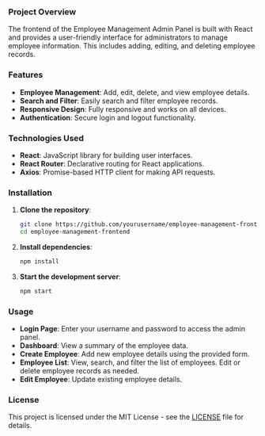 


### Project Overview

The frontend of the Employee Management Admin Panel is built with React and provides a user-friendly interface for administrators to manage employee information. This includes adding, editing, and deleting employee records.

### Features

- **Employee Management**: Add, edit, delete, and view employee details.
- **Search and Filter**: Easily search and filter employee records.
- **Responsive Design**: Fully responsive and works on all devices.
- **Authentication**: Secure login and logout functionality.

### Technologies Used

- **React**: JavaScript library for building user interfaces.
- **React Router**: Declarative routing for React applications.
- **Axios**: Promise-based HTTP client for making API requests.


### Installation

1. **Clone the repository**:
   ```bash
   git clone https://github.com/yourusername/employee-management-frontend.git
   cd employee-management-frontend
   ```

2. **Install dependencies**:
   ```bash
   npm install
   ```

3. **Start the development server**:
   ```bash
   npm start
   ```

### Usage

- **Login Page**: Enter your username and password to access the admin panel.
- **Dashboard**: View a summary of the employee data.
- **Create Employee**: Add new employee details using the provided form.
- **Employee List**: View, search, and filter the list of employees. Edit or delete employee records as needed.
- **Edit Employee**: Update existing employee details.



### License

This project is licensed under the MIT License - see the [LICENSE](LICENSE) file for details.

